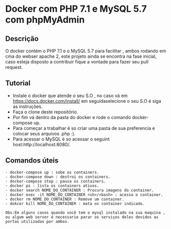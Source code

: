 # Docker com PHP  7.1 e MySQL 5.7 com phpMyAdmin

## Descrição
O docker contém o PHP 7.1 e o MySQL 5.7 para facilitar , ambos rodando em cma do webser apache 2, este projeto ainda se encontra na fase inicial, caso esteja disposto a contribuir fique a vontade para fazer seu pull request.

## Tutorial
   - Instale o docker que atende o seu S.O , no caso vá em https://docs.docker.com/install/ em seguidaselecione o seu S.O é siga as instruções.
   - Faça o clone deste repositório.
   - Por fim vá dentro da pasta do docker e rode o comando docker-compose up.
   - Para começar a trabalhar é so criar uma pasta de sua preferencia e colocar seus arquivos .php :).
   - Para acessar o MySQL é so acessar o seguint host:http://localhost:8080/.

## Comandos úteis
    - docker-compose up : sobe os containers.
    - docker-compose down : destroi os containers.
    - docker-compose stop : pausa os containers.
    - docker ps : lista os containers ativos.
    - docker search NOME_DO_CONTAINER : Procura imagens do container.
    - docker exec -it NOME_DO_CONTAINER <sh>/<bash> : acessa o container.
    - docker rm NOME_DO_CONTAINER : Remove um container.
    - dokcer kill NOME_DO_CONTAINER : mata os container indicado.
```Obs:Em alguns casos quando você tem o mysql instalado na sua maquína , ou algum web server é necessario parar os serviços deles devidos as portas utilizadas por ambos.```
